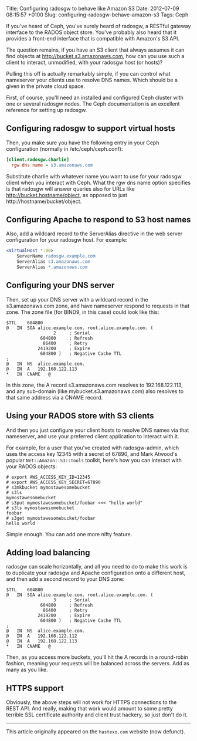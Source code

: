 Title: Configuring radosgw to behave like Amazon S3
Date: 2012-07-09 08:15:57 +0100
Slug: configuring-radosgw-behave-amazon-s3
Tags: Ceph

If you've heard of Ceph, you've surely heard of radosgw, a RESTful
gateway interface to the RADOS object store. You've probably also
heard that it provides a front-end interface that is compatible with
Amazon's S3 API.

The question remains, if you have an S3 client that always assumes it
can find objects at http://bucket.s3.amazonaws.com, how can you use
such a client to interact, unmodified, with your radosgw host (or
hosts)?

Pulling this off is actually remarkably simple, if you can control
what nameserver your clients use to resolve DNS names. Which should be
a given in the private cloud space.

First, of course, you'll need an installed and configured Ceph cluster
with one or several radosgw nodes. The Ceph documentation is an
excellent reference for setting up radosgw.

## Configuring radosgw to support virtual hosts

Then, you make sure you have the following entry in your Ceph configuration (normally in /etc/ceph/ceph.conf):

```ini
[client.radosgw.charlie]
  rgw dns name = s3.amazonaws.com
```

Substitute charlie with whatever name you want to use for your radosgw
client when you interact with Ceph. What the rgw dns name option
specifies is that radosgw will answer queries also for URLs like
http://bucket.hostname/object, as opposed to just
http://hostname/bucket/object.

## Configuring Apache to respond to S3 host names

Also, add a wildcard record to the ServerAlias directive in the web server configuration for your radosgw host. For example:

```apache
<VirtualHost *:80>
    ServerName radosgw.example.com
    ServerAlias s3.amazonaws.com
    ServerAlias *.amazonaws.com
```
	
## Configuring your DNS server

Then, set up your DNS server with a wildcard record in the
s3.amazonaws.com zone, and have nameserver respond to requests in that
zone. The zone file (for BIND9, in this case) could look like this:

```
$TTL	604800
@	IN	SOA	alice.example.com. root.alice.example.com. (
			      2		; Serial
			 604800		; Refresh
			  86400		; Retry
			2419200		; Expire
			 604800 )	; Negative Cache TTL
;
@	IN	NS	alice.example.com.
@	IN	A	192.168.122.113
*	IN	CNAME	@
```

In this zone, the A record s3.amazonaws.com resolves
to 192.168.122.113, and any sub-domain (like
mybucket.s3.amazonaws.com) also resolves to that same address via a
CNAME record.

## Using your RADOS store with S3 clients

And then you just configure your client hosts to resolve DNS names via
that nameserver, and use your preferred client application to interact
with it.

For example, for a user that you've created with radosgw-admin, which
uses the access key 12345 with a secret of 67890, and Mark Atwood's
popular `Net::Amazon::S3::Tools` toolkit, here's how you can interact
with your RADOS objects:

```
# export AWS_ACCESS_KEY_ID=12345
# export AWS_ACCESS_KEY_SECRET=67890
# s3mkbucket mymostawesomebucket
# s3ls
mymostawesomebucket
# s3put mymostawesomebucket/foobar <<< "hello world"
# s3ls mymostawesomebucket
foobar
# s3get mymostawesomebucket/foobar
hello world
```

Simple enough. You can add one more nifty feature.

## Adding load balancing

radosgw can scale horizontally, and all you need to do to make this
work is to duplicate your radosgw and Apache configuration onto a
different host, and then add a second record to your DNS zone:

```
$TTL	604800
@	IN	SOA	alice.example.com. root.alice.example.com. (
			      3		; Serial
			 604800		; Refresh
			  86400		; Retry
			2419200		; Expire
			 604800 )	; Negative Cache TTL
;
@	IN	NS	alice.example.com.
@	IN	A	192.168.122.112
@	IN	A	192.168.122.113
*	IN	CNAME	@
```

Then, as you access more buckets, you'll hit the A records in a
round-robin fashion, meaning your requests will be balanced across the
servers. Add as many as you like.

## HTTPS support

Obviously, the above steps will not work for HTTPS connections to the
REST API. And really, making that work would amount to some pretty
terrible SSL certificate authority and client trust hackery, so just
don't do it.

* * *

This article originally appeared on the `hastexo.com` website (now defunct).
